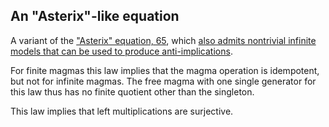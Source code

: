 ## An "Asterix"-like equation

A variant of the ["Asterix" equation, 65](https://teorth.github.io/equational_theories/implications/?65), which [also admits nontrivial infinite models that can be used to produce anti-implications](https://leanprover.zulipchat.com/#narrow/stream/458659-Equational/topic/1076.20!.3D.3E.203/near/476293108).

For finite magmas this law implies that the magma operation is idempotent, but not for infinite magmas.  The free magma with one single generator for this law thus has no finite quotient other than the singleton.

This law implies that left multiplications are surjective.
